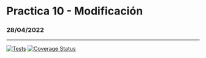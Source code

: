 # Practica 10 - Modificación
### 28/04/2022

***
[![Tests](https://github.com/Yeixon98/P10-Mod/actions/workflows/tests.yml/badge.svg)](https://github.com/Yeixon98/P10-Mod/actions/workflows/tests.yml)
[![Coverage Status](https://coveralls.io/repos/github/Yeixon98/P10-Mod/badge.svg?branch=master)](https://coveralls.io/github/Yeixon98/P10-Mod?branch=master)